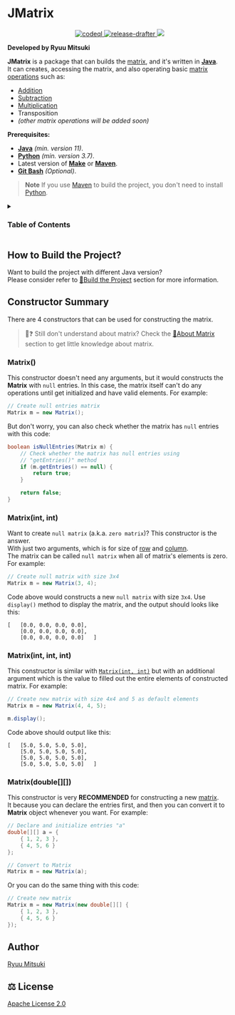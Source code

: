 # JMatrix

<!-- Badges -->
<div align="center">
    <a href="https://github.com/mitsuki31/jmatrix/actions/workflows/codeql.yml">
        <img src="https://github.com/mitsuki31/jmatrix/actions/workflows/codeql.yml/badge.svg?branch=master"
             alt="codeql"
        />
    </a>
    <a href="https://github.com/mitsuki31/jmatrix/actions/workflows/release-drafter.yml">
        <img src="https://github.com/mitsuki31/jmatrix/actions/workflows/release-drafter.yml/badge.svg?branch=master"
             alt="release-drafter"
        />
    </a>
    <a href="https://github.com/mitsuki31/jmatrix/blob/master/.github/dependabot.yml">
        <img src="https://img.shields.io/static/v1?label=Dependabot&message=active&color=31c753&logo=dependabot&logoColor=white&labelColor=0366d6" />
    </a>
</div>
<!-- [END] Badges -->


**Developed by Ryuu Mitsuki**  

**JMatrix** is a package that can builds the [matrix][what-is-matrix], and it's written in [**Java**][java].  
It can creates, accessing the matrix, and also operating basic [matrix operations](https://github.com/mitsuki31/jmatrix/wiki/About%20Matrix#-matrix-operations) such as:
- [Addition](https://github.com/mitsuki31/jmatrix/wiki/About%20Matrix#-addition)
- [Subtraction](https://github.com/mitsuki31/jmatrix/wiki/About%20Matrix#-subtraction)
- [Multiplication](https://github.com/mitsuki31/jmatrix/wiki/About%20Matrix#-multiplication)
- Transposition
- *(other matrix operations will be added soon)*


**Prerequisites:**
- [**Java**][java] *(min. version 11)*.
- [**Python**](https://www.python.org) *(min. version 3.7)*.
- Latest version of [**Make**](https://www.mingw-w64.org/downloads/) or [**Maven**](https://maven.apache.org/download.cgi).
- [**Git Bash**](https://git-scm.com/downloads) *(Optional)*.  
> **Note** If you use [Maven](https://maven.apache.org) to build the project, you don't need to install [Python](https://www.python.org).

<details>
<summary><h3><a name="table-of-contents"></a>Table of Contents</h3>
</summary>

- [How to Build the Project?](#build-project)
- [Constructor Summary](#constructor-summary)
    * [Matrix\()](#cr_matrix-1)
    * [Matrix\(int, int)](#cr_matrix-2)
    * [Matrix\(int, int, int)](#cr_matrix-3)
    * [Matrix\(double[][])](#cr_matrix-4)
- [Author](#author)
- [License](#license)
</details>

## <a name="build-project"></a> How to Build the Project?
Want to build the project with different Java version?  
Please consider refer to [:bookmark:Build the Project](https://github.com/mitsuki31/jmatrix/wiki/Getting%20Started#build-project)
section for more information.

## <a name="constructor-summary"></a> Constructor Summary
There are 4 constructors that can be used for constructing the matrix.  
> :man::question: Still don't understand about matrix? Check the [:bookmark:About Matrix][what-is-matrix] section
> to get little knowledge about matrix.

### <a name="cr_matrix-1"></a> Matrix()
This constructor doesn't need any arguments, but it would constructs the **Matrix**
with `null` entries. In this case, the matrix itself can't do any operations until
get initialized and have valid elements. For example:

```java
// Create null entries matrix
Matrix m = new Matrix();
```

But don't worry, you can also check whether the matrix has `null` entries with this code:

```java
boolean isNullEntries(Matrix m) {
    // Check whether the matrix has null entries using
    // "getEntries()" method
    if (m.getEntries() == null) {
        return true;
    }

    return false;
}
```

### <a name="cr_matrix-2"></a> Matrix(int, int)
Want to create `null matrix` (a.k.a. `zero matrix`)? This constructor is the answer.  
With just two arguments, which is for size of [row][matrix-row] and [column][matrix-col].  
The matrix can be called `null matrix` when all of matrix's elements is zero.
For example:

```java
// Create null matrix with size 3x4
Matrix m = new Matrix(3, 4);
```

Code above would constructs a new `null matrix` with size `3x4`. Use `display()` method to display
the matrix, and the output should looks like this:

```
[   [0.0, 0.0, 0.0, 0.0],
    [0.0, 0.0, 0.0, 0.0],
    [0.0, 0.0, 0.0, 0.0]   ]
```

### <a name="cr_matrix-3"></a> Matrix(int, int, int)
This constructor is similar with [`Matrix(int, int)`](#cr_matrix-2) but with an additional
argument which is the value to filled out the entire elements of constructed matrix. For example:

```java
// Create new matrix with size 4x4 and 5 as default elements
Matrix m = new Matrix(4, 4, 5);

m.display();
```

Code above should output like this:

```
[   [5.0, 5.0, 5.0, 5.0],
    [5.0, 5.0, 5.0, 5.0],
    [5.0, 5.0, 5.0, 5.0],
    [5.0, 5.0, 5.0, 5.0]   ]
```

### <a name="cr_matrix-4"></a> Matrix(double\[]\[])
This constructor is very **RECOMMENDED** for constructing a new [matrix][what-is-matrix].  
It because you can declare the entries first, and then you can convert it to **Matrix** object whenever you want.
For example:

```java
// Declare and initialize entries "a"
double[][] a = {
    { 1, 2, 3 },
    { 4, 5, 6 }
};

// Convert to Matrix
Matrix m = new Matrix(a);
```

Or you can do the same thing with this code:

```java
// Create new matrix
Matrix m = new Matrix(new double[][] {
    { 1, 2, 3 },
    { 4, 5, 6 }
});
```


## <a name="author"></a> Author
[Ryuu Mitsuki](https://github.com/mitsuki31)

## <a name="license"></a> :balance_scale: License
[Apache License 2.0](https://www.apache.org/licenses/LICENSE-2.0)


<!-- Shortcut -->
[java]: https://www.oracle.com/java/technologies/downloads
[jmatrix]: https://github.com/mitsuki31/jmatrix.git
[what-is-matrix]: https://github.com/mitsuki31/jmatrix/wiki/About%20Matrix
[matrix-row]: https://github.com/mitsuki31/jmatrix/wiki/About%20Matrix#matrix-row
[matrix-col]: https://github.com/mitsuki31/jmatrix/wiki/About%20Matrix#matrix-column
